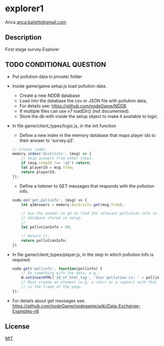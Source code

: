 # explorer1
Anca <anca.balietti@gmail.com>

## Description

First stage survey Explorer

## TODO CONDITIONAL QUESTION

- Put pollution data in private/ folder

- Inside game/game.setup.js load pollution data.
    - Create a new NDDB database
    - Load into the database the csv or JSON file with pollution data,
    - For details see:  https://github.com/nodeGame/NDDB
    - If multiple files can use v7 loadDir() (not documented).
    - Store the db with inside the setup object to make it available to logic.

- In file game/client_types/logic.js, in the init function

    - Define a new index in the memory database that maps player ids to their answer to 'survey.q3'.
    ```js
    // Create index.
    memory.index('districts', (msg) => {
        // Skip answers from other steps.
        if (msg.stepId !== 'q3') return;
        let playerId = msg.from;
        return playerId;
    });
    ```

    - Define a listener to GET messages that responds with the pollution info.
    ```js
    node.on('get.pollinfo', (msg) => {
        let q3Answers = memory.districts.get(msg.from);

        // Use the answer to q3 to find the relevant pollution info in the
        // database stored in setup.
        //
        let pollutionInfo = 50;

        // Return it.
        return pollutionInfo;
    })

- In file game/client_types/player.js, in the step in which pollution info is required:

    ```js
    node.get('pollinfo', function(pollinfo) {
        // Do something with the data, e.g.:
        W.setInnerHTML('Id_of_html_tag', 'Your pollution is: ' + pollinfo);
        // Must create an element (e.g. a <div> or a <span>) with that id)
        // in the frame of the page.
    });
    ```

- For details about get messages see: https://github.com/nodeGame/nodegame/wiki/Data-Exchange-Examples-v6



## License

[MIT](LICENSE)

